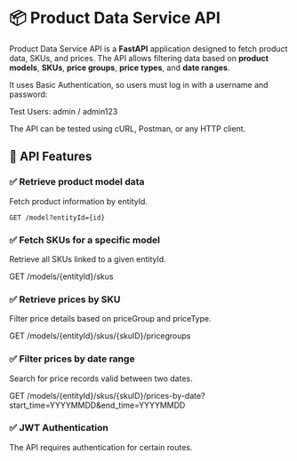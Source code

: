 # 📦 Product Data Service API  

Product Data Service API is a **FastAPI** application designed to fetch product data, SKUs, and prices. The API allows filtering data based on **product models**, **SKUs**, **price groups**, **price types**, and **date ranges**.  

It uses Basic Authentication, so users must log in with a username and password:

Test Users:
admin / admin123

The API can be tested using cURL, Postman, or any HTTP client.


## 📌 API Features  

### ✅ Retrieve product model data  
Fetch product information by entityId.  

  ```GET /model?entityId={id}```

### ✅ Fetch SKUs for a specific model
Retrieve all SKUs linked to a given entityId.

GET /models/{entityId}/skus

### ✅ Retrieve prices by SKU
Filter price details based on priceGroup and priceType.

GET /models/{entityId}/skus/{skuID}/pricegroups

### ✅ Filter prices by date range
Search for price records valid between two dates.

GET /models/{entityId}/skus/{skuID}/prices-by-date?start_time=YYYYMMDD&end_time=YYYYMMDD

### ✅ JWT Authentication
The API requires authentication for certain routes.
